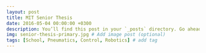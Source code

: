 ```yaml
---
layout: post
title: MIT Senior Thesis
date: 2016-05-04 00:00:00 +0300
description: You’ll find this post in your `_posts` directory. Go ahead and edit it and re-build the site to see your changes. # Add post description (optional)
img: senior-thesis-primary.jpg # Add image post (optional)
tags: [School, Pneumatics, Control, Robotics] # add tag
---
```

